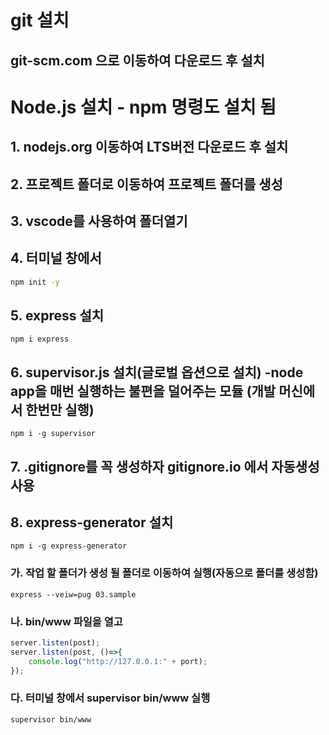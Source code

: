 # git 설치
## git-scm.com 으로 이동하여 다운로드 후 설치

# Node.js 설치 - npm 명령도 설치 됨
## 1. nodejs.org 이동하여 LTS버전 다운로드 후 설치
## 2. 프로젝트 폴더로 이동하여 프로젝트 폴더를 생성
## 3. vscode를 사용하여 폴더열기
## 4. 터미널 창에서

~~~bash
npm init -y
~~~

## 5. express 설치
~~~
npm i express
~~~

## 6. supervisor.js 설치(글로벌 옵션으로 설치) -**node app**을 매번 실행하는 불편을 덜어주는 모듈 (개발 머신에서 한번만 실행)

~~~
npm i -g supervisor
~~~

## 7. **.gitignore**를 꼭 생성하자 gitignore.io 에서 자동생성 사용

## 8. express-generator 설치


~~~
npm i -g express-generator
~~~

### 가. 작업 할 폴더가 생성 될 폴더로 이동하여 실행(자동으로 폴더를 생성함)
~~~
express --veiw=pug 03.sample
~~~

### 나. bin/www 파일을 열고
~~~js
server.listen(post);
server.listen(post, ()=>{
    console.log("http://127.0.0.1:" + port);
});
~~~

### 다. 터미널 창에서 supervisor bin/www 실행

~~~
supervisor bin/www
~~~